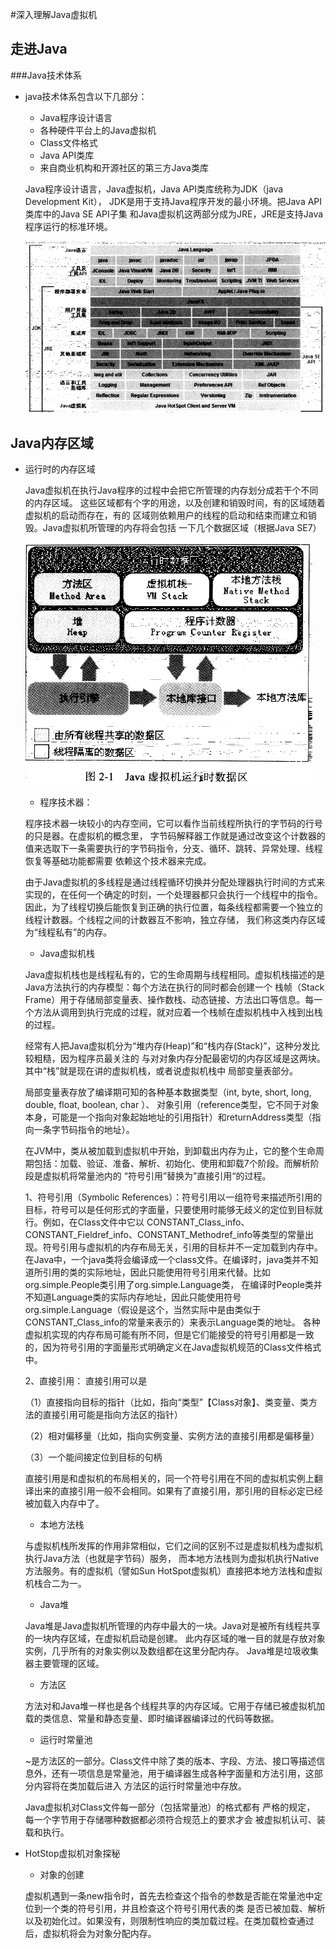 #深入理解Java虚拟机

## 走进Java

###Java技术体系

- java技术体系包含以下几部分：

    - Java程序设计语言
    - 各种硬件平台上的Java虚拟机
    - Class文件格式
    - Java API类库
    - 来自商业机构和开源社区的第三方Java类库
    
    Java程序设计语言，Java虚拟机，Java API类库统称为JDK（java Development Kit），
    JDK是用于支持Java程序开发的最小环境。把Java API类库中的Java SE API子集
    和Java虚拟机这两部分成为JRE，JRE是支持Java程序运行的标准环境。
    
    ![Java技术体系包含的内容](../img/1530673041.jpg)
    
## Java内存区域

- 运行时的内存区域

    Java虚拟机在执行Java程序的过程中会把它所管理的内存划分成若干个不同的内存区域。
    这些区域都有个字的用途，以及创建和销毁时间，有的区域随着虚拟机的启动而存在，有的
    区域则依赖用户的线程的启动和结束而建立和销毁。Java虚拟机所管理的内存将会包括
    一下几个数据区域（根据Java SE7）
    
    ![Java虚拟机运行时数据区](../img/1530687076.jpg)
    
    - 程序技术器：
    
    程序技术器一块较小的内存空间，它可以看作当前线程所执行的字节码的行号的只是器。在虚拟机的概念里，
    字节码解释器工作就是通过改变这个计数器的值来选取下一条需要执行的字节码指令，分支、循环、跳转、异常处理、线程恢复等基础功能都需要
    依赖这个技术器来完成。
    
    由于Java虚拟机的多线程是通过线程循环切换并分配处理器执行时间的方式来实现的，在任何一个确定的时刻，一个处理器都只会执行一个线程中的指令。
    因此，为了线程切换后能恢复到正确的执行位置，每条线程都需要一个独立的线程计数器。个线程之间的计数器互不影响，独立存储，
    我们称这类内存区域为“线程私有”的内存。
    
    - Java虚拟机栈
    
    Java虚拟机栈也是线程私有的，它的生命周期与线程相同。虚拟机栈描述的是Java方法执行的内存模型：每个方法在执行的同时都会创建一个
    栈帧（Stack Frame）用于存储局部变量表、操作数栈、动态链接、方法出口等信息。每一个方法从调用到执行完成的过程，就对应着一个栈帧在虚拟机栈中入栈到出栈的过程。
    
    经常有人把Java虚拟机分为“堆内存(Heap)”和“栈内存(Stack)”，这种分发比较粗糙，因为程序员最关注的
    与对对象内存分配最密切的内存区域是这两块。其中“栈”就是现在讲的虚拟机栈，或者说虚拟机栈中
    局部变量表部分。
    
    局部变量表存放了编译期可知的各种基本数据类型（int, byte, short, long, double, float, boolean, char ）、
    对象引用（reference类型，它不同于对象本身，可能是一个指向对象起始地址的引用指针）和returnAddress类型（指向一条字节码指令的地址）。
    
    在JVM中，类从被加载到虚拟机中开始，到卸载出内存为止，它的整个生命周期包括：加载、验证、准备、解析、初始化、使用和卸载7个阶段。而解析阶段是虚拟机将常量池内的
    “符号引用”替换为”直接引用“的过程。
    
    1、符号引用（Symbolic References）：符号引用以一组符号来描述所引用的目标，符号可以是任何形式的字面量，只要使用时能够无歧义的定位到目标就行。例如，在Class文件中它以
    CONSTANT_Class_info、CONSTANT_Fieldref_info、CONSTANT_Methodref_info等类型的常量出现。符号引用与虚拟机的内存布局无关，引用的目标并不一定加载到内存中。
    在Java中，一个java类将会编译成一个class文件。在编译时，java类并不知道所引用的类的实际地址，因此只能使用符号引用来代替。比如org.simple.People类引用了org.simple.Language类，
    在编译时People类并不知道Language类的实际内存地址，因此只能使用符号org.simple.Language（假设是这个，当然实际中是由类似于CONSTANT_Class_info的常量来表示的）来表示Language类的地址。
    各种虚拟机实现的内存布局可能有所不同，但是它们能接受的符号引用都是一致的，因为符号引用的字面量形式明确定义在Java虚拟机规范的Class文件格式中。
    
    2、直接引用：
    直接引用可以是
    
    （1）直接指向目标的指针（比如，指向“类型”【Class对象】、类变量、类方法的直接引用可能是指向方法区的指针）
    
    （2）相对偏移量（比如，指向实例变量、实例方法的直接引用都是偏移量）
    
    （3）一个能间接定位到目标的句柄
    
    直接引用是和虚拟机的布局相关的，同一个符号引用在不同的虚拟机实例上翻译出来的直接引用一般不会相同。如果有了直接引用，那引用的目标必定已经被加载入内存中了。
    
    - 本地方法栈
    
    与虚拟机栈所发挥的作用非常相似，它们之间的区别不过是虚拟机栈为虚拟机执行Java方法（也就是字节码）服务，
    而本地方法栈则为虚拟机执行Native方法服务。有的虚拟机（譬如Sun HotSpot虚拟机）直接把本地方法栈和虚拟机栈合二为一。
    
    - Java堆
    
    Java堆是Java虚拟机所管理的内存中最大的一块。Java对是被所有线程共享的一块内存区域，在虚拟机启动是创建。
    此内存区域的唯一目的就是存放对象实例，几乎所有的对象实例以及数组都在这里分配内存。
    Java堆是垃圾收集器主要管理的区域。
    
    - 方法区
    
    方法对和Java堆一样也是各个线程共享的内存区域。它用于存储已被虚拟机加载的类信息、常量和静态变量、即时编译器编译过的代码等数据。
    
    - 运行时常量池
    
    ~是方法区的一部分。Class文件中除了类的版本、字段、方法、接口等描述信息外，还有一项信息是常量池，用于编译器生成各种字面量和方法引用，这部分内容将在类加载后进入
    方法区的运行时常量池中存放。
    
    Java虚拟机对Class文件每一部分（包括常量池）的格式都有 严格的规定， 每一个字节用于存储哪种数据都必须符合规范上的要求才会
    被虚拟机认可、装载和执行。
    
- HotStop虚拟机对象探秘
    
    - 对象的创建
    
    虚拟机遇到一条new指令时，首先去检查这个指令的参数是否能在常量池中定位到一个类的符号引用，并且检查这个符号引用代表的类
    是否已被加载、解析以及初始化过。如果没有，则限制性响应的类加载过程。在类加载检查通过后，虚拟机将会为对象分配内存。